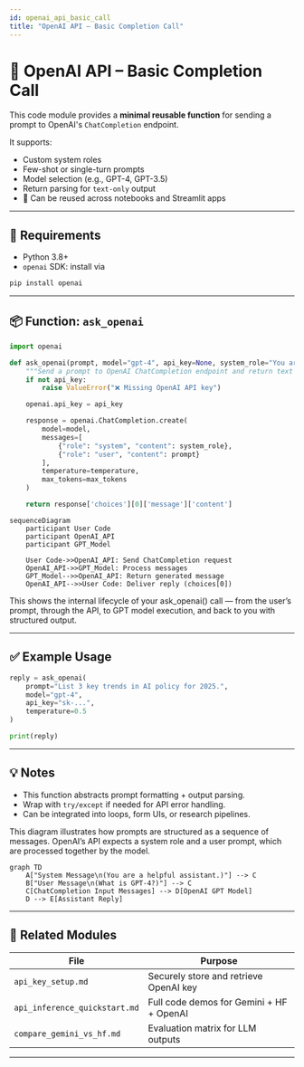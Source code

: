 ```yaml
---
id: openai_api_basic_call
title: "OpenAI API – Basic Completion Call"
---
```


# 🧠 OpenAI API – Basic Completion Call

This code module provides a **minimal reusable function** for sending a prompt to OpenAI's `ChatCompletion` endpoint.

It supports:

- Custom system roles
- Few-shot or single-turn prompts
- Model selection (e.g., GPT-4, GPT-3.5)
- Return parsing for `text-only` output
- 🔁 Can be reused across notebooks and Streamlit apps

---

## 🔐 Requirements

- Python 3.8+
- `openai` SDK: install via

```bash
pip install openai
```

---

## 📦 Function: `ask_openai`

```python
import openai

def ask_openai(prompt, model="gpt-4", api_key=None, system_role="You are a helpful assistant.", temperature=0.7, max_tokens=400):
    """Send a prompt to OpenAI ChatCompletion endpoint and return text reply."""
    if not api_key:
        raise ValueError("❌ Missing OpenAI API key")

    openai.api_key = api_key

    response = openai.ChatCompletion.create(
        model=model,
        messages=[
            {"role": "system", "content": system_role},
            {"role": "user", "content": prompt}
        ],
        temperature=temperature,
        max_tokens=max_tokens
    )

    return response['choices'][0]['message']['content']
```

```mermaid
sequenceDiagram
    participant User Code
    participant OpenAI_API
    participant GPT_Model

    User Code->>OpenAI_API: Send ChatCompletion request
    OpenAI_API->>GPT_Model: Process messages
    GPT_Model-->>OpenAI_API: Return generated message
    OpenAI_API-->>User Code: Deliver reply (choices[0])

```

This shows the internal lifecycle of your ask_openai() call — from the user’s prompt, through the API, to GPT model execution, and back to you with structured output.

---

## ✅ Example Usage

```python
reply = ask_openai(
    prompt="List 3 key trends in AI policy for 2025.",
    model="gpt-4",
    api_key="sk-...",
    temperature=0.5
)

print(reply)
```

---

## 💡 Notes

- This function abstracts prompt formatting + output parsing.
- Wrap with `try/except` if needed for API error handling.
- Can be integrated into loops, form UIs, or research pipelines.

This diagram illustrates how prompts are structured as a sequence of messages. OpenAI’s API expects a system role and a user prompt, which are processed together by the model.

```mermaid
graph TD
    A["System Message\n(You are a helpful assistant.)"] --> C
    B["User Message\n(What is GPT-4?)"] --> C
    C[ChatCompletion Input Messages] --> D[OpenAI GPT Model]
    D --> E[Assistant Reply]

```
---

## 🔗 Related Modules

| File                                | Purpose                                  |
|-------------------------------------|-------------------------------------------|
| `api_key_setup.md`                  | Securely store and retrieve OpenAI key    |
| `api_inference_quickstart.md`       | Full code demos for Gemini + HF + OpenAI |
| `compare_gemini_vs_hf.md`           | Evaluation matrix for LLM outputs         |

---
